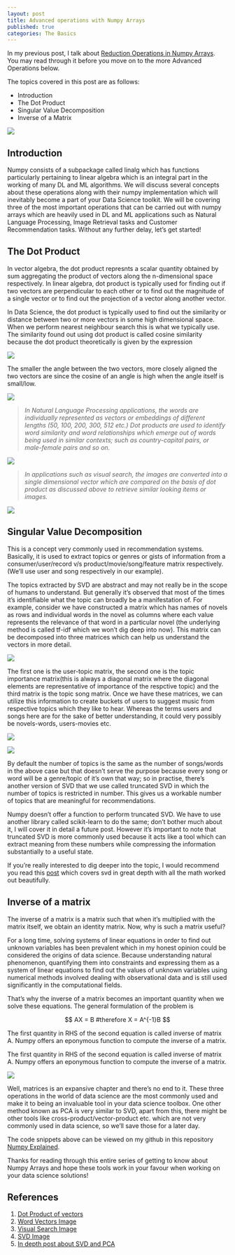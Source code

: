 ```yaml
---
layout: post
title: Advanced operations with Numpy Arrays
published: true
categories: The Basics
---
```


In my previous post, I talk about [Reduction Operations in Numpy Arrays](https://elisonsherton.github.io//2020/08/26/Reduction-operations-in-numpy.html). You may read through it before you move on to the more Advanced Operations below.

The topics covered in this post are as follows:

- Introduction
- The Dot Product
- Singular Value Decomposition
- Inverse of a Matrix

![](https://miro.medium.com/max/1000/0*aJP9CYd9UxI8FWw1)
## Introduction

Numpy consists of a subpackage called linalg which has functions particularly pertaining to linear algebra which is an integral part in the working of many DL and ML algorithms. We will discuss several concepts about these operations along with their numpy implementation which will inevitably become a part of your Data Science toolkit. We will be covering three of the most important operations that can be carried out with numpy arrays which are heavily used in DL and ML applications such as Natural Language Processing, Image Retrieval tasks and Customer Recommendation tasks. Without any further delay, let’s get started!

## The Dot Product

In vector algebra, the dot product represnts a scalar quantity obtained by sum aggregating the product of vectors along the n-dimensional space respectively.
In linear algebra, dot product is typically used for finding out if two vectors are perpendicular to each other or to find out the magnitude of a single vector or to find out the projection of a vector along another vector.

In Data Science, the dot product is typically used to find out the similarity or distance between two or more vectors in some high dimensional space. When we perform nearest neighbour search this is what we typically use. The similarity found out using dot product is called cosine similarity because the dot product theoretically is given by the expression

![](https://miro.medium.com/max/700/1*T4XzYXE_B-wosTJQiiS0NQ.png)

The smaller the angle between the two vectors, more closely aligned the two vectors are since the cosine of an angle is high when the angle itself is small/low.

![](https://miro.medium.com/max/356/1*DoOXHl9g_PCfU0FD_eKOKg.png)

> *In Natural Language Processing applications, the words are individually represented as vectors or embeddings of different lengths (50, 100, 200, 300, 512 etc.) Dot products are used to identify word similarity and word relationships which emerge out of words being used in similar contexts; such as country-capital pairs, or male-female pairs and so on.*

![](https://miro.medium.com/max/1000/1*_i12gfIu6Y78ttG02pvgUQ.png)

> *In applications such as visual search, the images are converted into a single dimensional vector which are compared on the basis of dot product as discussed above to retrieve similar looking items or images.*

![](https://miro.medium.com/max/1000/1*hXlb9yu72y5pvnRd0XW9Ug.jpeg)

## Singular Value Decomposition

This is a concept very commonly used in recommendation systems. Basically, it is used to extract topics or genres or gists of information from a consumer/user/record v/s product/movie/song/feature matrix respectively. (We’ll use user and song respectively in our example).

The topics extracted by SVD are abstract and may not really be in the scope of humans to understand. But generally it’s observed that most of the times it’s identifiable what the topic can broadly be a manifestation of. For example, consider we have constructed a matrix which has names of novels as rows and individual words in the novel as columns where each value represents the relevance of that word in a particular novel (the underlying method is called tf-idf which we won’t dig deep into now). This matrix can be decomposed into three matrices which can help us understand the vectors in more detail.

![](https://miro.medium.com/max/700/1*NQBN1LbJEqjkaPEetAHa2g.jpeg)

The first one is the user-topic matrix, the second one is the topic importance matrix(this is always a diagonal matrix where the diagonal elements are representative of importance of the respctive topic) and the third matrix is the topic song matrix. Once we have these matrices, we can utilize this information to create buckets of users to suggest music from respective topics which they like to hear. Whereas the terms users and songs here are for the sake of better understanding, it could very possibly be novels-words, users-movies etc.

![](https://miro.medium.com/max/616/1*-XDxwfB5-HZIstr-EpJQsA.png)

![](https://miro.medium.com/max/700/1*JrfYgNzK9CuUODQpKmYKxA.png)

By default the number of topics is the same as the number of songs/words in the above case but that doesn’t serve the purpose because every song or word will be a genre/topic of it’s own that way; so in practise, there’s another version of SVD that we use called truncated SVD in which the number of topics is restricted in number. This gives us a workable number of topics that are meaningful for recommendations.

Numpy doesn’t offer a function to perform truncated SVD. We have to use another library called scikit-learn to do the same; don’t bother much about it, I will cover it in detail a future post. However it’s important to note that truncated SVD is more commonly used because it acts like a tool which can extract meaning from these numbers while compressing the information substantially to a useful state.

If you’re really interested to dig deeper into the topic, I would recommend you read this [post](https://medium.com/@jonathan_hui/machine-learning-singular-value-decomposition-svd-principal-component-analysis-pca-1d45e885e491) which covers svd in great depth with all the math worked out beautifully.

## Inverse of a matrix
The inverse of a matrix is a matrix such that when it’s multiplied with the matrix itself, we obtain an identity matrix. Now, why is such a matrix useful?

For a long time, solving systems of linear equations in order to find out unknown variables has been prevalent which in my honest opinion could be considered the origins of data science. Because understanding natural phenomenon, quantifying them into constraints and expressing them as a system of linear equations to find out the values of unknown variables using numerical methods involved dealing with observational data and is still used significantly in the computational fields.

That’s why the inverse of a matrix becomes an important quantity when we solve these equations. The general formulation of the problem is

$$
AX = B
#therefore X = A^{-1}B
$$

The first quantity in RHS of the second equation is called inverse of matrix A. Numpy offers an eponymous function to compute the inverse of a matrix.

The first quantity in RHS of the second equation is called inverse of matrix A. Numpy offers an eponymous function to compute the inverse of a matrix.

![](https://miro.medium.com/max/700/1*Sqqdkuyu18MvF8pf4LduHg.png)

Well, matrices is an expansive chapter and there’s no end to it. These three operations in the world of data science are the most commonly used and make it to being an invaluable tool in your data science toolbox. One other method known as PCA is very similar to SVD, apart from this, there might be other tools like cross-product/vector-product etc. which are not very commonly used in data science, so we’ll save those for a later day.

The code snippets above can be viewed on my github in this repository [Numpy Explained](https://github.com/ElisonSherton/Numpy-Explained).

Thanks for reading through this entire series of getting to know about Numpy Arrays and hope these tools work in your favour when working on your data science solutions!

## References

1. [Dot Product of vectors](https://en.wikipedia.org/wiki/Dot_product)
2. [Word Vectors Image](https://towardsdatascience.com/word-embeddings-for-nlp-5b72991e01d4)
3. [Visual Search Image](https://www.raconteur.net/sponsored/visual-search-is-the-next-battlefield-in-retail)
4. [SVD Image](https://public.lanl.gov/mewall/kluwer2002.html)
5. [In depth post about SVD and PCA](https://medium.com/@jonathan_hui/machine-learning-singular-value-decomposition-svd-principal-component-analysis-pca-1d45e885e491)